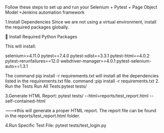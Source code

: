 Follow these steps to set up and run your Selenium + Pytest + Page Object Model +Jenkins  automation framework


1.Install Dependencies
Since we are not using a virtual environment, install the required packages globally.

🔹 Install Required Python Packages

This will install:

selenium>=4.11.0
pytest==7.4.0
pytest-xdist==3.3.1
pytest-html==4.0.2
pytest-rerunfailures==12.0
webdriver-manager==4.0.1
pytest-selenium-auto==1.3.1

The command pip install -r requirements.txt will install all the dependencies listed in the requirements.txt file.
command :pip install -r requirements.txt
2. Run the Tests
Run All Tests:pytest tests/

3.Generate HTML Report:
pytest tests/ --html=reports/test_report.html --self-contained-html

--->this will generate a proper HTML report.
The report file can be found in the reports/test_report.html folder.

4.Run Specific Test File:
pytest tests/test_login.py


